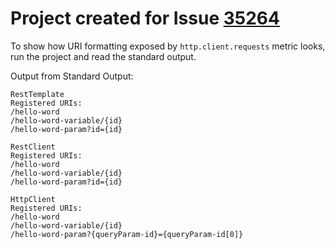 # Project created for Issue [35264](https://github.com/spring-projects/spring-framework/issues/35264)

To show how URI formatting exposed by `http.client.requests` metric looks, run the project and read the standard output.

Output from Standard Output:
```
RestTemplate
Registered URIs:
/hello-word
/hello-word-variable/{id}
/hello-word-param?id={id}

RestClient
Registered URIs:
/hello-word
/hello-word-variable/{id}
/hello-word-param?id={id}

HttpClient
Registered URIs:
/hello-word
/hello-word-variable/{id}
/hello-word-param?{queryParam-id}={queryParam-id[0]}
```
